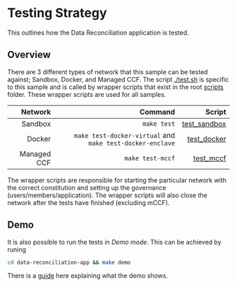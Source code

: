 # Testing Strategy

This outlines how the Data Reconciliation application is tested.

## Overview

There are 3 different types of network that this sample can be tested against; Sandbox, Docker, and Managed CCF. The script [./test.sh](./test.sh) is specific to this sample and is called by wrapper scripts that exist in the root [scripts](../../scripts/) folder. These wrapper scripts are used for all samples.

| Network | Command | Script |
| ------: | -----: | ------: |
| Sandbox |  `make test` | [test_sandbox](../../scripts/test_sandbox.sh) |
| Docker | `make test-docker-virtual` and `make test-docker-enclave` | [test_docker](../../scripts/test_docker.sh) |
| Managed CCF | `make test-mccf` | [test_mccf](../../scripts/test_docker.sh) |

The wrapper scripts are responsible for starting the particular network with the correct constitution and setting up the governance (users/members/application). The wrapper scripts will also close the network after the tests have finished (excluding mCCF).

## Demo

It is also possible to run the tests in *Demo mode*. This can be achieved by runing
```bash
cd data-reconciliation-app && make demo
```
There is a [guide](../docs/demo-guidance.md) here explaining what the demo shows.
